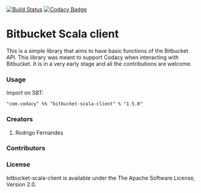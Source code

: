 [![Build Status](https://travis-ci.org/codacy/bitbucket-scala-client.svg)](https://travis-ci.org/codacy/bitbucket-scala-client)
[![Codacy Badge](https://www.codacy.com/project/badge/bc618d371b1a45f8a7129d868512a4fc)](https://www.codacy.com/app/Codacy/bitbucket-scala-client)

# Bitbucket Scala client

This is a simple library that aims to have basic functions of the Bitbucket API.
This library was meant to support Codacy when interacting with Bitbucket.
It is in a very early stage and all the contributions are welcome.

### Usage

Import on SBT:

    "com.codacy" %% "bitbucket-scala-client" % "1.5.0"

### Creators

1. Rodrigo Fernandes

### Contributors

### License

bitbucket-scala-client is available under the The Apache Software License, Version 2.0.
